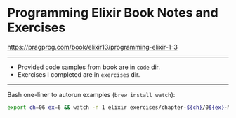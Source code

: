 # Programming Elixir Book Notes and Exercises

https://pragprog.com/book/elixir13/programming-elixir-1-3

----

* Provided code samples from book are in `code` dir.
* Exercises I completed are in `exercises` dir.

----

Bash one-liner to autorun examples (`brew install watch`):

```bash
export ch=06 ex=6 && watch -n 1 elixir exercises/chapter-${ch}/0${ex}-ModulesAndFunctions-${ex}.exs
```
